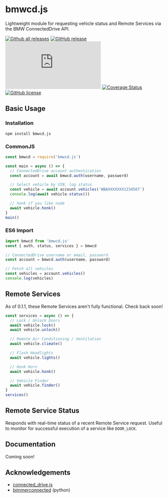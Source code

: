 # bmwcd.js

Lightweight module for requesting vehicle status and Remote Services via the BMW ConnectedDrive API.

[![Github all releases](https://img.shields.io/github/downloads/bmwcd/bmwcd.js/total.svg)](https://github.com/bmwcd/bmwcd.js/releases/) [![GitHub release](https://img.shields.io/github/release/bmwcd/bmwcd.js.svg)](https://github.com/bmwcd/bmwcd.js/releases/) [![Only 32 Kb](https://badge-size.herokuapp.com/bmwcd/bmwcd.js/main/lib/bmwcd.js)](https://github.com/bmwcd/bmwcd.js) [![Coverage Status](https://coveralls.io/repos/github/bmwcd/bmwcd.js/badge.svg?branch=main)](https://coveralls.io/github/bmwcd/bmwcd.js?branch=main) [![GitHub license](https://img.shields.io/github/license/bmwcd/bmwcd.js.svg)](https://github.com/bmwcd/bmwcd.js/blob/main/LICENSE.md)

## Basic Usage

### Installation

```shell
npm install bmwcd.js
```

### CommonJS

```javascript
const bmwcd = require('bmwcd.js')

const main = async () => {
  // ConnectedDrive account authentication
  const account = await bmwcd.auth(username, password)

  // Select vehicle by VIN, log status
  const vehicle = await account.vehicles('WBAXXXXXXX1234567')
  console.log(await vehicle.status())

  // honk if you like node
  await vehicle.honk()
}
main()
```

### ES6 Import

```javascript
import bmwcd from 'bmwcd.js'
const { auth, status, services } = bmwcd

// ConnectedDrive username or email, password
const account = bmwcd.auth(username, password)

// Fetch all vehicles
const vehicles = account.vehicles()
console.log(vehicles)
```

## Remote Services

As of 0.1.1, these Remote Services aren't fully functional. Check back soon!

```javascript
const services = async () => {
  // Lock / Unlock Doors
  await vehicle.lock()
  await vehicle.unlock()

  // Remote Air Conditioning / Ventilation
  await vehicle.climate()

  // Flash Headlights
  await vehicle.lights()

  // Honk Horn
  await vehicle.honk()

  // Vehicle Finder
  await vehicle.finder()
}
services()
```

## Remote Service Status

Responds with real-time status of a recent Remote Service request. Useful to monitor for successful execution of a service like `DOOR_LOCK`.

## Documentation

Coming soon!

## Acknowledgements

* [connected_drive.js](https://github.com/1source-ac/connected_drive.js)
* [bimmerconnected](https://github.com/bimmerconnected/bimmer_connected) (python)
